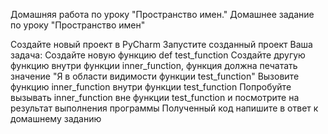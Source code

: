 Домашняя работа по уроку "Пространство имен."
Домашнее задание по уроку "Пространство имен"

Создайте новый проект в PyCharm
Запустите созданный проект
Ваша задача:
Создайте новую функцию def test_function
Создайте другую функцию внутри функции inner_function, функция должна печатать значение "Я в области видимости функции test_function"
Вызовите функцию inner_function внутри функции test_function
Попробуйте вызывать inner_function вне функции test_function и посмотрите на результат выполнения программы
Полученный код напишите в ответ к домашнему заданию
